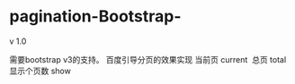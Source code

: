 # pagination-Bootstrap-


v 1.0

需要bootstrap v3的支持。
百度引导分页的效果实现
当前页 current  总页 total   显示个页数 show 

